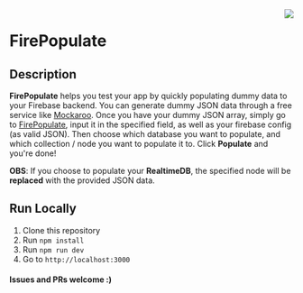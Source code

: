 <img align="right" src="https://visitor-badge.laobi.icu/badge?page_id=salesp07.FirePopulate" />

# FirePopulate

## Description

**FirePopulate** helps you test your app by quickly populating dummy data to your Firebase backend. You can generate dummy JSON data through a free service like [Mockaroo](https://www.mockaroo.com/). Once you have your dummy JSON array, simply go to [FirePopulate](https://firepopulate.vercel.app/), input it in the specified field, as well as your firebase config (as valid JSON). Then choose which database you want to populate, and which collection / node you want to populate it to. Click **Populate** and you're done!

**OBS**: If you choose to populate your **RealtimeDB**, the specified node will be **replaced** with the provided JSON data.

## Run Locally

1. Clone this repository
2. Run `npm install`
3. Run `npm run dev`
4. Go to `http://localhost:3000`

#### Issues and PRs welcome :)
